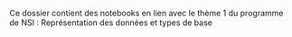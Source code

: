 Ce dossier contient des notebooks en lien avec le thème 1 du programme de NSI : Représentation des données et types de base
